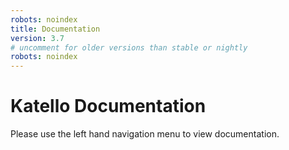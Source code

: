```yaml
---
robots: noindex
title: Documentation
version: 3.7
# uncomment for older versions than stable or nightly
robots: noindex
---
```


# Katello Documentation

Please use the left hand navigation menu to view documentation.
